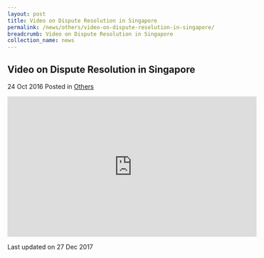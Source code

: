 ```yaml
---
layout: post
title: Video on Dispute Resolution in Singapore
permalink: /news/others/video-on-dispute-resolution-in-singapore/
breadcrumb: Video on Dispute Resolution in Singapore
collection_name: news
---
```


Video on Dispute Resolution in Singapore
---

24 Oct 2016 Posted in [Others](/news/others) 

<div class="bp-youtube">
<iframe width="560" height="315" title="video: dispute resolution in singapore" src="https://www.youtube.com/embed/Us0e7e3Z1zA?rel=0" frameborder="0" allow="accelerometer; autoplay; encrypted-media; gyroscope; picture-in-picture" allowfullscreen></iframe>
</div>

<p class="right-side-updated">Last updated on 27 Dec 2017</p>
